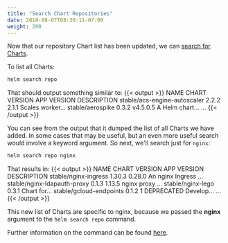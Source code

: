 ```yaml
---
title: "Search Chart Repositories"
date: 2018-08-07T08:30:11-07:00
weight: 200
---
```


Now that our repository Chart list has been updated, we can [search for
Charts](https://helm.sh/docs/helm/helm_search/).

To list all Charts:

```sh
helm search repo
```

That should output something similar to:
{{< output >}}
NAME                                    CHART VERSION   APP VERSION                     DESCRIPTION
stable/acs-engine-autoscaler            2.2.2           2.1.1                           Scales worker...
stable/aerospike                        0.3.2           v4.5.0.5                        A Helm chart...
...
{{< /output >}}

You can see from the output that it dumped the list of all Charts we have added.
In some cases that may be useful, but an even more useful search would involve a
keyword argument.  So next, we'll search just for `nginx`:

```sh
helm search repo nginx
```

That results in:
{{< output >}}
NAME                            CHART VERSION   APP VERSION     DESCRIPTION
stable/nginx-ingress            1.30.3          0.28.0          An nginx Ingress ...
stable/nginx-ldapauth-proxy     0.1.3           1.13.5          nginx proxy ...
stable/nginx-lego               0.3.1                           Chart for...
stable/gcloud-endpoints         0.1.2           1               DEPRECATED Develop...
...
{{< /output >}}

This new list of Charts are specific to nginx, because we passed the **nginx**
argument to the `helm search repo` command.

Further information on the command can be found [here](https://helm.sh/docs/helm/helm_search_repo/).
